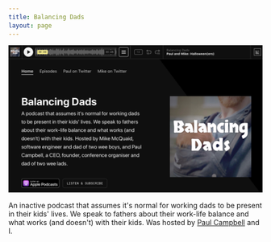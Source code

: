 ```yaml
---
title: Balancing Dads
layout: page
---
```

![Balancing Dads](/images/a/balancingdads.png)

An inactive podcast that assumes it's normal for working dads to be present in their kids' lives. We speak to fathers about their work-life balance and what works (and doesn't) with their kids. Was hosted by [Paul Campbell](http://pabcas.com) and I.
